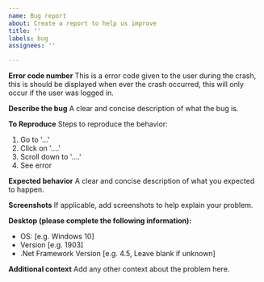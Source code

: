 ```yaml
---
name: Bug report
about: Create a report to help us improve
title: ''
labels: bug
assignees: ''

---
```


**Error code number**
This is a error code given to the user during the crash, this is should be displayed when ever the crash occurred, this will only occur if the user was logged in. 

**Describe the bug**
A clear and concise description of what the bug is.

**To Reproduce**
Steps to reproduce the behavior:
1. Go to '...'
2. Click on '....'
3. Scroll down to '....'
4. See error

**Expected behavior**
A clear and concise description of what you expected to happen.

**Screenshots**
If applicable, add screenshots to help explain your problem.

**Desktop (please complete the following information):**
 - OS: [e.g. Windows 10]
 - Version [e.g. 1903]
 - .Net Framework Version [e.g. 4.5, Leave blank if unknown]

**Additional context**
Add any other context about the problem here.

